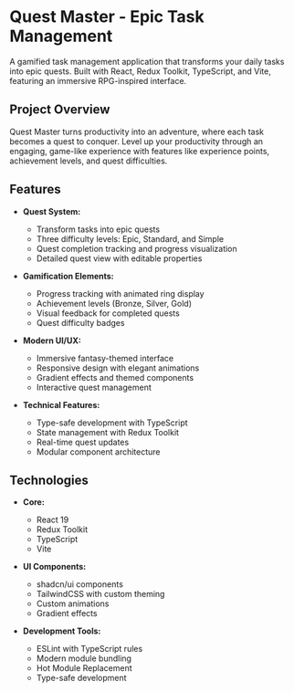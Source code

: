 # Quest Master - Epic Task Management

A gamified task management application that transforms your daily tasks into epic quests. Built with React, Redux Toolkit, TypeScript, and Vite, featuring an immersive RPG-inspired interface.

## Project Overview

Quest Master turns productivity into an adventure, where each task becomes a quest to conquer. Level up your productivity through an engaging, game-like experience with features like experience points, achievement levels, and quest difficulties.

## Features

- **Quest System:**
  - Transform tasks into epic quests
  - Three difficulty levels: Epic, Standard, and Simple
  - Quest completion tracking and progress visualization
  - Detailed quest view with editable properties

- **Gamification Elements:**
  - Progress tracking with animated ring display
  - Achievement levels (Bronze, Silver, Gold)
  - Visual feedback for completed quests
  - Quest difficulty badges

- **Modern UI/UX:**
  - Immersive fantasy-themed interface
  - Responsive design with elegant animations
  - Gradient effects and themed components
  - Interactive quest management

- **Technical Features:**
  - Type-safe development with TypeScript
  - State management with Redux Toolkit
  - Real-time quest updates
  - Modular component architecture

## Technologies

- **Core:**
  - React 19
  - Redux Toolkit
  - TypeScript
  - Vite

- **UI Components:**
  - shadcn/ui components
  - TailwindCSS with custom theming
  - Custom animations
  - Gradient effects

- **Development Tools:**
  - ESLint with TypeScript rules
  - Modern module bundling
  - Hot Module Replacement
  - Type-safe development

